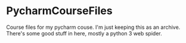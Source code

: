 # PycharmCourseFiles
Course files for my pycharm couse.  I'm just keeping this as an archive.  There's some good stuff in here, mostly a python 3 web spider.

